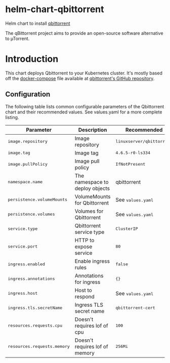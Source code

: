 # helm-chart-qbittorrent

Helm chart to install [qbittorrent](https://www.qbittorrent.org/)

The qBittorrent project aims to provide an open-source software alternative to µTorrent.

# Introduction

This chart deploys Qbittorrent to your Kubernetes cluster. It's mostly based off the
[docker-compose](https://github.com/linuxserver/docker-qbittorrent?tab=readme-ov-file#docker-compose-recommended-click-here-for-more-info) file
available at [qbittorrent's GitHub repository](https://github.com/linuxserver/docker-qbittorrent).

## Configuration

The following table lists common configurable parameters of the Qbittorrent chart and their recommended values.
See values.yaml for a more complete listing.

| Parameter                               | Description    | Recommended     |
|-----------------------------------------|----------------|--------------|
| <span style="font-family: monospace">image.repository</span>        | Image repository | <span style="font-family: monospace">linuxserver/qbittorrent </span> |
| <span style="font-family: monospace">image.tag</span>               | Image tag | <span style="font-family: monospace">4.6.5-r0-ls334</span> |
| <span style="font-family: monospace">image.pullPolicy</span>        | Image pull policy | <span style="font-family: monospace">IfNotPresent</span> |
| <span style="font-family: monospace">namespace.name</span>          | The namespace to deploy objects | qbittorrent |
| <span style="font-family: monospace">persistence.volumeMounts</span>| VolumeMounts for Qbittorrent | See <span style="font-family: monospace">values.yaml</span> |
| <span style="font-family: monospace">persistence.volumes</span>    | Volumes for Qbittorrent | See <span style="font-family: monospace">values.yaml</span> |
| <span style="font-family: monospace">service.type</span>           | Qbittorrent service type | <span style="font-family: monospace">ClusterIP</span> |
| <span style="font-family: monospace">service.port</span>           | HTTP to expose service | <span style="font-family: monospace">80</span> |
| <span style="font-family: monospace">ingress.enabled</span>        | Enable ingress rules | <span style="font-family: monospace">false</span> |
| <span style="font-family: monospace">ingress.annotations</span>    | Annotations for ingress | <span style="font-family: monospace">{}</span> |
| <span style="font-family: monospace">ingress.host</span>           | Host to respond | See <span style="font-family: monospace">values.yaml</span> |
| <span style="font-family: monospace">ingress.tls.secretName</span> | Ingress TLS secret name | <span style="font-family: monospace">qbittorrent-cert</span> |
| <span style="font-family: monospace">resources.requests.cpu</span> | Doesn't requires lof of cpu | <span style="font-family: monospace">100</span> |
| <span style="font-family: monospace">resources.requests.memory</span> | Doesn't requires lof of memory | <span style="font-family: monospace">256Mi</span> |